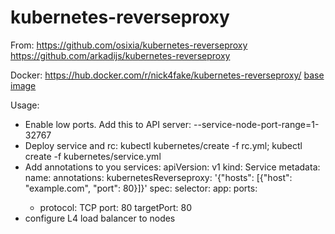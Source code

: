 kubernetes-reverseproxy
=======================

From:
https://github.com/osixia/kubernetes-reverseproxy
https://github.com/arkadijs/kubernetes-reverseproxy

Docker:
https://hub.docker.com/r/nick4fake/kubernetes-reverseproxy/
[base image](https://registry.hub.docker.com/_/ubuntu/)

Usage:
* Enable low ports. Add this to API server:
--service-node-port-range=1-32767
* Deploy service and rc:
kubectl kubernetes/create -f rc.yml; kubectl create -f kubernetes/service.yml
* Add annotations to you services:
apiVersion: v1
kind: Service
metadata:
  name: <NAME>
  annotations:
    kubernetesReverseproxy: '{"hosts": [{"host": "example.com", "port": 80}]}'
spec:
  selector:
    app: <NAME>
  ports:
    - protocol: TCP
      port: 80
      targetPort: 80
* configure L4 load balancer to nodes
